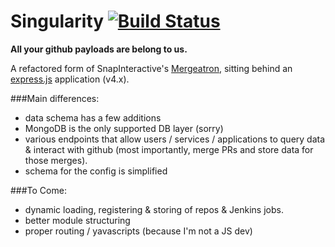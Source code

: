 Singularity [![Build Status](https://travis-ci.org/Barycenter/singularity.svg?branch=master)](https://travis-ci.org/Barycenter/singularity)
===========

**All your github payloads are belong to us.**

A refactored form of SnapInteractive's [Mergeatron](https://github.com/SnapInteractive/mergeatron), sitting behind an [express.js](https://github.com/visionmedia/express) application (v4.x).

###Main differences:

- data schema has a few additions
- MongoDB is the only supported DB layer (sorry)
- various endpoints that allow users / services / applications to query data & interact with github (most importantly, merge PRs and store data for those merges).
- schema for the config is simplified

###To Come:

- dynamic loading, registering & storing of repos & Jenkins jobs.
- better module structuring
- proper routing / yavascripts (because I'm not a JS dev)
